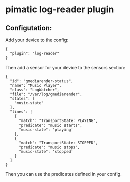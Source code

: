 pimatic log-reader plugin
=========================

Configutation:
--------------
Add your device to the config:

    { 
      "plugin": "log-reader"
    }

Then add a sensor for your device to the sensors section:

    {
      "id": "gmediarender-status",
      "name": "Music Player",
      "class": "LogWatcher",
      "file": "/var/log/gmediarender",
      "states": [
        "music-state"
      ],
      "lines": [
        {
          "match": "TransportState: PLAYING",
          "predicate": "music starts",
          "music-state": 'playing' 
        },
        {
          "match": "TransportState: STOPPED",
          "predicate": "music stops",
          "music-state": 'stopped'
        }
      ]
    }



Then you can use the predicates defined in your config.
